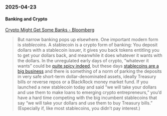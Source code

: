 ### 2025-04-23
#### Banking and Crypto
[Crypto Might Get Some Banks - Bloomberg](https://www.bloomberg.com/opinion/newsletters/2025-04-21/crypto-might-get-some-banks?cmpid=BBD042125_MONEYSTUFF&sref=6rqLu4ZS)

> But narrow banking pops up elsewhere. One important modern form is _stablecoins_. A stablecoin is a crypto form of banking: You deposit dollars with a stablecoin issuer, it gives you back tokens entitling you to get your dollars back, and meanwhile it does whatever it wants with the dollars. In the unregulated early days of crypto, “whatever it wants” could be [quite spicy indeed](https://www.bloomberg.com/opinion/articles/2019-04-26/things-got-weird-for-stablecoin-tether), but these days [stablecoins are a big business](https://www.bloomberg.com/opinion/newsletters/2025-04-02/stablecoins-are-growing-up?srnd=undefined) and there is something of a norm of parking the deposits in very safe short-term dollar-denominated assets, ideally Treasury bills or reverse repos or a BlackRock money market fund. If you launched a new stablecoin today and said “we will take your dollars and use them to make loans to emerging crypto entrepreneurs,” you’d have a hard time competing with the big incumbent stablecoins that say “we will take your dollars and use them to buy Treasury bills.” (Especially if, like most stablecoins, you didn’t pay interest.)

